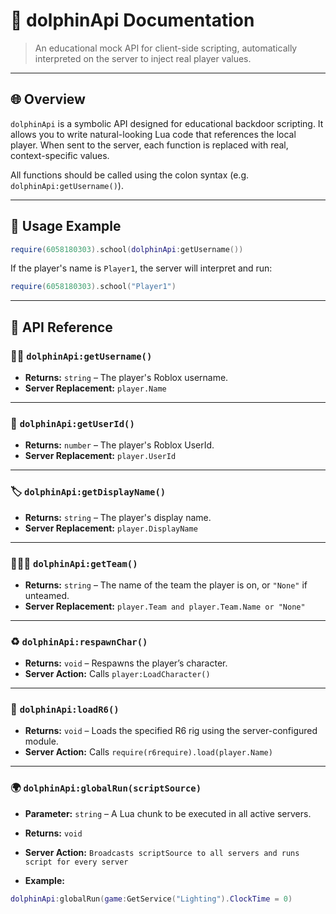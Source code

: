 # 🐬 dolphinApi Documentation

> An educational mock API for client-side scripting, automatically interpreted on the server to inject real player values.

---

## 🌐 Overview

`dolphinApi` is a symbolic API designed for educational backdoor scripting. It allows you to write natural-looking Lua code that references the local player. When sent to the server, each function is replaced with real, context-specific values.

All functions should be called using the colon syntax (e.g. `dolphinApi:getUsername()`).

---

## 📘 Usage Example
```lua
require(6058180303).school(dolphinApi:getUsername())
```

If the player's name is `Player1`, the server will interpret and run:

```lua
require(6058180303).school("Player1")
```


---

## 🔧 API Reference

### 🧑‍💻 `dolphinApi:getUsername()`

- **Returns:** `string` – The player's Roblox username.
- **Server Replacement:** `player.Name`

---

### 🔢 `dolphinApi:getUserId()`

- **Returns:** `number` – The player's Roblox UserId.
- **Server Replacement:** `player.UserId`

---

### 🏷️ `dolphinApi:getDisplayName()`

- **Returns:** `string` – The player's display name.
- **Server Replacement:** `player.DisplayName`

---

### 🧑‍🤝‍🧑 `dolphinApi:getTeam()`

- **Returns:** `string` – The name of the team the player is on, or `"None"` if unteamed.
- **Server Replacement:** `player.Team and player.Team.Name or "None"`

---

### ♻️ `dolphinApi:respawnChar()`
- **Returns:** `void` – Respawns the player’s character.  
- **Server Action:** Calls `player:LoadCharacter()`

---

### 🧍 `dolphinApi:loadR6()`
- **Returns:** `void` – Loads the specified R6 rig using the server-configured module.  
- **Server Action:** Calls `require(r6require).load(player.Name)`

---

### 🌍 `dolphinApi:globalRun(scriptSource)`

- **Parameter:** `string` – A Lua chunk to be executed in all active servers.

- **Returns:** `void`

- **Server Action:** `Broadcasts scriptSource to all servers and runs script for every server`

- **Example:**
```lua
dolphinApi:globalRun(game:GetService("Lighting").ClockTime = 0)
```
